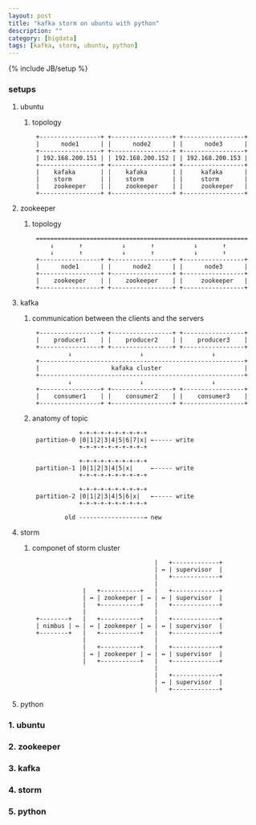 ```yaml
---
layout: post
title: "kafka storm on ubuntu with python"
description: ""
category: [bigdata]
tags: [kafka, storm, ubuntu, python]
---
```

{% include JB/setup %}


### setups

1. ubuntu

    1. topology

            +-----------------+ +-----------------+ +-----------------+
            |      node1      | |      node2      | |      node3      |
            +-----------------+ +-----------------+ +-----------------+
            | 192.168.200.151 | | 192.168.200.152 | | 192.168.200.153 |
            +-----------------+ +-----------------+ +-----------------+
            |    kafaka       | |    kafaka       | |     kafaka      |
            |    storm        | |    storm        | |     storm       |   
            |    zookeeper    | |    zookeeper    | |     zookeeper   |
            +-----------------+ +-----------------+ +-----------------+

1. zookeeper

    1. topology

            ===========================================================
                ↓       ↑           ↓       ↑           ↓       ↑
                ↓       ↑           ↓       ↑           ↓       ↑
            +-----------------+ +-----------------+ +-----------------+
            |      node1      | |      node2      | |      node3      |
            +-----------------+ +-----------------+ +-----------------+
            |    zookeeper    | |    zookeeper    | |     zookeeper   |
            +-----------------+ +-----------------+ +-----------------+

1. kafka

    1. communication between the clients and the servers

            +-----------------+ +-----------------+ +-----------------+
            |    producer1    | |    producer2    | |    producer3    |
            +-----------------+ +-----------------+ +-----------------+
                     ↓                   ↓                   ↓         
            +---------------------------------------------------------+
            |                    kafaka cluster                       |
            +---------------------------------------------------------+
                     ↓                   ↓                   ↓         
            +-----------------+ +-----------------+ +-----------------+
            |    consumer1    | |    consumer2    | |    consumer3    |
            +-----------------+ +-----------------+ +-----------------+

    1. anatomy of topic

                        +-+-+-+-+-+-+-+-+-+
            partition-0 |0|1|2|3|4|5|6|7|x| ←----- write
                        +-+-+-+-+-+-+-+-+-+
                                           
                        +-+-+-+-+-+-+-+-+-+
            partition-1 |0|1|2|3|4|5|x|     ←----- write
                        +-+-+-+-+-+-+-+-+-+
                                           
                        +-+-+-+-+-+-+-+-+-+
            partition-2 |0|1|2|3|4|5|6|x|   ←----- write
                        +-+-+-+-+-+-+-+-+-+

                    old ------------------→ new

1. storm

    1. componet of storm cluster

                                             |   +-------------+
                                             | ↔ | supervisor  |
                                             |   +-------------+
                                             |                  
                         |   +-----------+   |   +-------------+
                         | ↔ | zookeeper | ↔ | ↔ | supervisor  |
                         |   +-----------+   |   +-------------+
                         |                   |                  
            +--------+   |   +-----------+   |   +-------------+
            | nimbus | ↔ | ↔ | zookeeper | ↔ | ↔ | supervisor  |
            +--------+   |   +-----------+   |   +-------------+
                         |                   |                  
                         |   +-----------+   |   +-------------+
                         | ↔ | zookeeper | ↔ | ↔ | supervisor  |
                         |   +-----------+   |   +-------------+
                                             |                  
                                             |   +-------------+
                                             | ↔ | supervisor  |
                                             |   +-------------+

1. python

### 1. ubuntu

### 2. zookeeper

### 3. kafka

### 4. storm

### 5. python